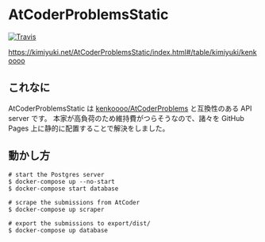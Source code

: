 # AtCoderProblemsStatic

[![Travis](https://img.shields.io/travis/kmyk/online-judge-tools/master.svg)](https://travis-ci.org/kmyk/online-judge-tools)

<https://kimiyuki.net/AtCoderProblemsStatic/index.html#/table/kimiyuki/kenkoooo>

## これなに

AtCoderProblemsStatic は [kenkoooo/AtCoderProblems](https://github.com/kenkoooo/AtCoderProblems) と互換性のある API server です。
本家が高負荷のため維持費がつらそうなので、諸々を GitHub Pages 上に静的に配置することで解決をしました。

## 動かし方

``` console
# start the Postgres server
$ docker-compose up --no-start
$ docker-compose start database

# scrape the submissions from AtCoder
$ docker-compose up scraper

# export the submissions to export/dist/
$ docker-compose up database
```
